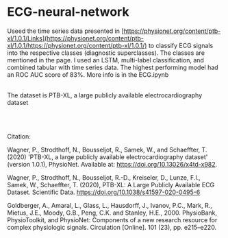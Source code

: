 # ECG-neural-network
 
Useed the time series data presented in [https://physionet.org/content/ptb-xl/1.0.1/Links](https://physionet.org/content/ptb-xl/1.0.1/https://physionet.org/content/ptb-xl/1.0.1/) to classify ECG signals into the respective classes (diagnostic superclasses). The classes are mentioned in the page. I used an LSTM, multi-label classification, and combined tabular with time series data. The highest performing model had an ROC AUC score of 83%. More info is in the ECG.ipynb <br> <br>

The dataset is PTB-XL, a large publicly available electrocardiography dataset




<br> <br>


Citation: <br>

Wagner, P., Strodthoff, N., Bousseljot, R., Samek, W., and Schaeffter, T. (2020) 'PTB-XL, a large publicly available electrocardiography dataset' (version 1.0.1), PhysioNet. Available at: https://doi.org/10.13026/x4td-x982.

Wagner, P., Strodthoff, N., Bousseljot, R.-D., Kreiseler, D., Lunze, F.I., Samek, W., Schaeffter, T. (2020), PTB-XL: A Large Publicly Available ECG Dataset. Scientific Data. https://doi.org/10.1038/s41597-020-0495-6

Goldberger, A., Amaral, L., Glass, L., Hausdorff, J., Ivanov, P.C., Mark, R., Mietus, J.E., Moody, G.B., Peng, C.K. and Stanley, H.E., 2000. PhysioBank, PhysioToolkit, and PhysioNet: Components of a new research resource for complex physiologic signals. Circulation [Online]. 101 (23), pp. e215–e220.
